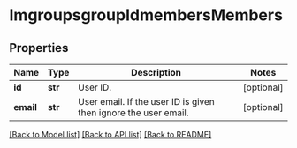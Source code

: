 # ImgroupsgroupIdmembersMembers

## Properties
Name | Type | Description | Notes
------------ | ------------- | ------------- | -------------
**id** | **str** | User ID. | [optional] 
**email** | **str** | User email. If the user ID is given then ignore the user email.  | [optional] 

[[Back to Model list]](../README.md#documentation-for-models) [[Back to API list]](../README.md#documentation-for-api-endpoints) [[Back to README]](../README.md)

